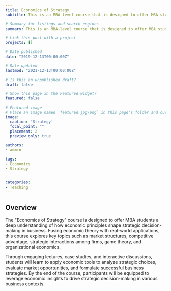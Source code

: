 ```yaml
---
title: Economics of Strategy
subtitle: This is an MBA-level course that is designed to offer MBA students a deep understanding of how economic principles shape strategic decision-making in business.

# Summary for listings and search engines
summary: This is an MBA-level course that is designed to offer MBA students a deep understanding of how economic principles shape strategic decision-making in business.

# Link this post with a project
projects: []

# Date published
date: "2019-12-13T00:00:00Z"

# Date updated
lastmod: "2021-12-13T00:00:00Z"

# Is this an unpublished draft?
draft: false

# Show this page in the Featured widget?
featured: false

# Featured image
# Place an image named `featured.jpg/png` in this page's folder and customize its options here.
image:
  caption: 'Strategy'
  focal_point: ""
  placement: 2
  preview_only: true

authors:
- admin

tags:
- Economics
- Strategy


categories:
- Teaching
---
```


## Overview

The "Economics of Strategy" course is designed to offer MBA students a deep understanding of how economic principles shape strategic decision-making in business. Fusing economic theory with real-world applications, this course explores key topics such as market structures, competitive advantage, strategic interactions among firms, game theory, and organizational economics.

Through engaging lectures, case studies, and interactive discussions, students will learn to apply economic tools to analyze strategic choices, evaluate market opportunities, and formulate successful business strategies. By the end of the course, participants will be equipped to leverage economic insights to drive strategic decision-making in various business contexts.

